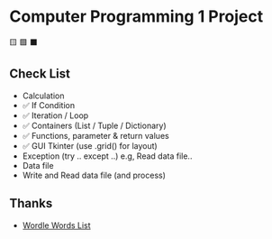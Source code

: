 # Computer Programming 1 Project

🟨 🟩 ⬛

## Check List

- Calculation
- ✅ If Condition
- ✅ Iteration / Loop
- ✅ Containers (List / Tuple / Dictionary)
- ✅ Functions, parameter & return values
- ✅  GUI Tkinter (use .grid() for layout)
- Exception (try .. except ..) e.g, Read data file..
- Data file
- Write and Read data file (and process)

## Thanks

- [Wordle Words List](https://github.com/tabatkins/wordle-list)
